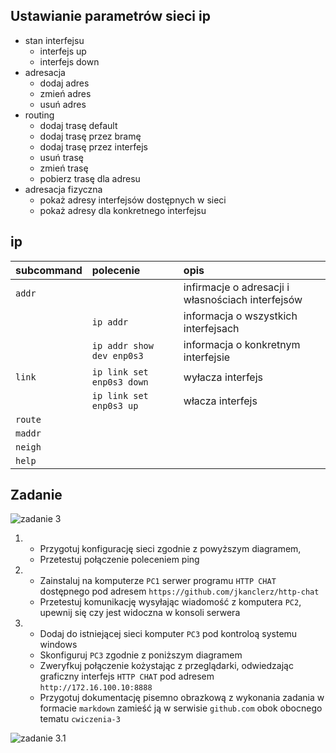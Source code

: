 Ustawianie parametrów sieci ip
------------------------------

* stan interfejsu
    * interfejs up
    * interfejs down
* adresacja
    * dodaj adres
    * zmień adres
    * usuń adres
* routing
    * dodaj trasę default
    * dodaj trasę przez bramę
    * dodaj trasę przez interfejs
    * usuń trasę
    * zmień trasę
    * pobierz trasę dla adresu
* adresacja fizyczna
    * pokaż adresy interfejsów dostępnych w sieci
    * pokaż adresy dla konkretnego interfejsu
     


ip 
-------------------------
| subcommand    |  polecenie   | opis  |
| ------------- |:-------------| :---------------| 
|   ``addr``    |                               | infirmacje o adresacji i własnościach interfejsów |
|               |   ``ip addr``                 | informacja o wszystkich interfejsach              |
|               |   ``ip addr show dev enp0s3`` | informacja o konkretnym interfejsie               |
|   ``link``    |  ``ip link set  enp0s3 down`` |wyłacza interfejs                                  |
|               |   ``ip link set  enp0s3 up``                 | włacza interfejs             |
|   ``route``   |  | |
|   ``maddr``   |  | |
|   ``neigh``   |  | |
|   ``help``    |  | |

Zadanie
------------

![zadanie 3](cwiczenia3.svg)

1.
   * Przygotuj konfigurację sieci zgodnie z powyższym diagramem, 
   * Przetestuj połączenie poleceniem ping
2.
   * Zainstaluj na komputerze ``PC1`` serwer programu ``HTTP CHAT`` dostępnego pod adresem ``https://github.com/jkanclerz/http-chat``
   * Przetestuj komunikację wysyłając wiadomość z komputera ``PC2``, upewnij się czy jest widoczna w konsoli serwera
3.
   * Dodaj do istniejącej sieci komputer ``PC3`` pod kontroloą systemu windows
   * Skonfiguruj ``PC3`` zgodnie z poniższym diagramem
   * Zweryfkuj połączenie kożystając z przeglądarki, odwiedzając graficzny interfejs ``HTTP CHAT`` pod adresem ``http://172.16.100.10:8888``
   * Przygotuj dokumentację pisemno obrazkową z wykonania zadania w formacie ``markdown`` zamieść ją w serwisie ``github.com`` obok obocnego tematu ``cwiczenia-3``

![zadanie 3.1](cwiczenia3.1.svg) 
